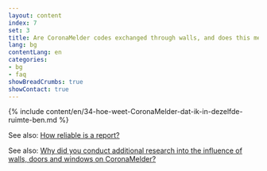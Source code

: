 ```yaml
---
layout: content
index: 7
set: 3
title: Are CoronaMelder codes exchanged through walls, and does this mean I can get a notification? 
lang: bg
contentLang: en
categories:
- bg
- faq
showBreadCrumbs: true
showContact: true
---
```

{% include content/en/34-hoe-weet-CoronaMelder-dat-ik-in-dezelfde-ruimte-ben.md %}

See also: [How reliable is a report?](/bg/faq/17-hoe-betrouwbaar-is-een-melding/)

See also: [Why did you conduct additional research into the influence of walls, doors and windows on CoronaMelder?](/bg/faq/35-waarom-extra-onderzoek-naar-invloed-muren-deuren-en-ramen/)

